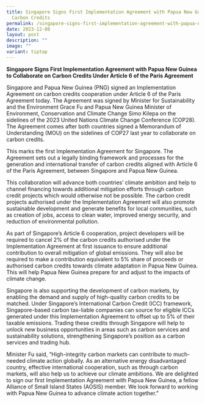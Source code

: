 ```yaml
---
title: Singapore Signs First Implementation Agreement with Papua New Guinea on
  Carbon Credits
permalink: /singapore-signs-first-implementation-agreement-with-papua-new-guinea-on-carbon-credits/
date: 2023-12-08
layout: post
description: ""
image: ""
variant: tiptap
---
```

<p><strong>Singapore Signs First Implementation Agreement with Papua New Guinea to Collaborate on Carbon Credits Under Article 6 of the Paris Agreement</strong>
</p>
<p>Singapore and Papua New Guinea (PNG) signed an Implementation Agreement
on carbon credits cooperation under Article 6 of the Paris Agreement today.
The Agreement was signed by Minister for Sustainability and the Environment
Grace Fu and Papua New Guinea Minister of Environment, Conservation and
Climate Change Simo Kilepa on the sidelines of the 2023 United Nations
Climate Change Conference (COP28). The Agreement comes after both countries
signed a Memorandum of Understanding (MOU) on the sidelines of COP27 last
year to collaborate on carbon credits.</p>
<p>This marks the first Implementation Agreement for Singapore. The Agreement
sets out a legally binding framework and processes for the generation and
international transfer of carbon credits aligned with Article 6 of the
Paris Agreement, between Singapore and Papua New Guinea.</p>
<p>This collaboration will advance both countries’ climate ambition and help
to channel financing towards additional mitigation efforts through carbon
credit projects which would otherwise not be possible. The carbon credit
projects authorised under the Implementation Agreement will also promote
sustainable development and generate benefits for local communities, such
as creation of jobs, access to clean water, improved energy security, and
reduction of environmental pollution.</p>
<p>As part of Singapore’s Article 6 cooperation, project developers will
be required to cancel 2% of the carbon credits authorised under the Implementation
Agreement at first issuance to ensure additional contribution to overall
mitigation of global emissions. They will also be required to make a contribution
equivalent to 5% share of proceeds or authorised carbon credits towards
climate adaptation in Papua New Guinea. This will help Papua New Guinea
prepare for and adjust to the impacts of climate change.</p>
<p>Singapore is also supporting the development of carbon markets, by enabling
the demand and supply of high-quality carbon credits to be matched. Under
Singapore’s International Carbon Credit (ICC) framework, Singapore-based
carbon tax-liable companies can source for eligible ICCs generated under
this Implementation Agreement to offset up to 5% of their taxable emissions.
Trading these credits through Singapore will help to unlock new business
opportunities in areas such as carbon services and sustainability solutions,
strengthening Singapore’s position as a carbon services and trading hub.</p>
<p>Minister Fu said, “High-integrity carbon markets can contribute to much-needed
climate action globally. As an alternative energy disadvantaged country,
effective international cooperation, such as through carbon markets, will
also help us to achieve our climate ambitions. We are delighted to sign
our first Implementation Agreement with Papua New Guinea, a fellow Alliance
of Small Island States (AOSIS) member. We look forward to working with
Papua New Guinea to advance climate action together.”</p>